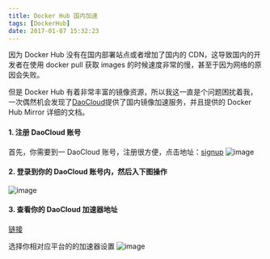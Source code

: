 ```yaml
---
title: Docker Hub 国内加速
tags: [DockerHub]
date: 2017-01-07 15:32:23
---
```


因为 Docker Hub 没有在国内部署站点或者增加了国内的 CDN，这导致国内的开发者在使用 docker pull 获取 images 的时候速度非常的慢，甚至于因为网络的原因会失败。

但是 Docker Hub 有着非常丰富的镜像资源，所以我这一直是个问题困扰着我，一次偶然机会发现了[DaoCloud](https://www.daocloud.io)提供了国内镜像加速服务，并且提供的 Docker Hub Mirror 详细的文档。

#### 1. 注册 DaoCloud 账号

首先，你需要到一 DaoCloud 账号，注册很方便，点击地址：[signup](https://account.daocloud.io/signup)
![image](https://samzong.oss-cn-shenzhen.aliyuncs.com/blog/o6wh3.jpg)

#### 2. 登录到你的 DaoCloud 账号内，然后入下图操作

![image](https://samzong.oss-cn-shenzhen.aliyuncs.com/blog/n9mt7.jpg)

#### 3. 查看你的 DaoCloud 加速器地址

[链接](https://www.daocloud.io/mirror#accelerator-doc)

选择你相对应平台的的加速器设置
![image](https://samzong.oss-cn-shenzhen.aliyuncs.com/blog/4wuea.jpg)
